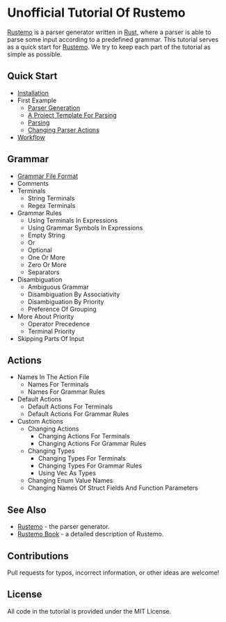 # Unofficial Tutorial Of Rustemo

[Rustemo](https://github.com/igordejanovic/rustemo) is a parser generator written in [Rust](https://www.rust-lang.org/), where a parser is able to parse some input according to a predefined grammar.
This tutorial serves as a quick start for [Rustemo](https://github.com/igordejanovic/rustemo).
We try to keep each part of the tutorial as simple as possible.

## Quick Start

* [Installation](./tutorial/installation.md)
* First Example
  * [Parser Generation](./tutorial/parser_generation.md)
  * [A Project Template For Parsing](./tutorial/a_project_template_for_parsing.md)
  * [Parsing](./tutorial/parsing.md)
  * [Changing Parser Actions](./tutorial/changing_parser_actions.md)
* [Workflow](./tutorial/workflow.md)

## Grammar

* [Grammar File Format](./tutorial/grammar_file_format.md)
* Comments
* Terminals
  * String Terminals
  * Regex Terminals
* Grammar Rules
  * Using Terminals In Expressions
  * Using Grammar Symbols In Expressions
  * Empty String
  * Or
  * Optional
  * One Or More
  * Zero Or More
  * Separators
* Disambiguation
  * Ambiguous Grammar
  * Disambiguation By Associativity
  * Disambiguation By Priority
  * Preference Of Grouping
* More About Priority
  * Operator Precedence
  * Terminal Priority
* Skipping Parts Of Input

## Actions

* Names In The Action File
  * Names For Terminals
  * Names For Grammar Rules
* Default Actions
  * Default Actions For Terminals
  * Default Actions For Grammar Rules
* Custom Actions
  * Changing Actions
    * Changing Actions For Terminals
    * Changing Actions For Grammar Rules
  * Changing Types
    * Changing Types For Terminals
    * Changing Types For Grammar Rules
    * Using Vec As Types
  * Changing Enum Value Names
  * Changing Names Of Struct Fields And Function Parameters

## See Also

* [Rustemo](https://github.com/igordejanovic/rustemo) - the parser generator.
* [Rustemo Book](https://www.igordejanovic.net/rustemo/) - a detailed description of Rustemo.

## Contributions

Pull requests for typos, incorrect information, or other ideas are welcome!

## License

All code in the tutorial is provided under the MIT License.
